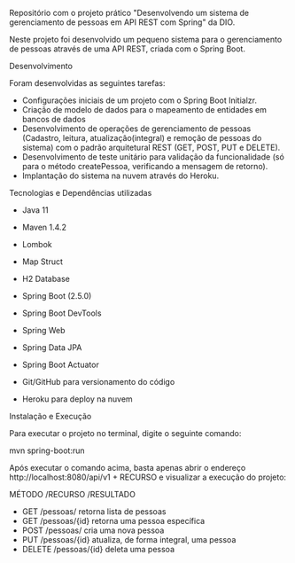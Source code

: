Repositório com o projeto prático "Desenvolvendo um sistema de gerenciamento de pessoas em API REST com Spring" da DIO.

Neste projeto foi desenvolvido um pequeno sistema para o gerenciamento de pessoas através de uma API REST, criada com o Spring Boot.

Desenvolvimento

Foram desenvolvidas as seguintes tarefas:

  - Configurações iniciais de um projeto com o Spring Boot Initialzr.
  - Criação de modelo de dados para o mapeamento de entidades em bancos de dados
  - Desenvolvimento de operações de gerenciamento de pessoas (Cadastro, leitura, atualização(integral) e remoção de pessoas do sistema) com o padrão arquitetural REST (GET, POST,     PUT e DELETE).
  - Desenvolvimento de teste unitário para validação da funcionalidade (só para o método createPessoa, verificando a mensagem de retorno).
  - Implantação do sistema na nuvem através do Heroku.

Tecnologias e Dependências utilizadas

  - Java 11
  - Maven 1.4.2
  - Lombok
  - Map Struct
  - H2 Database
  - Spring Boot (2.5.0)
  - Spring Boot DevTools

  - Spring Web

  - Spring Data JPA

  - Spring Boot Actuator

  - Git/GitHub para versionamento do código
  - Heroku para deploy na nuvem

Instalação e Execução

Para executar o projeto no terminal, digite o seguinte comando:

mvn spring-boot:run 

Após executar o comando acima, basta apenas abrir o endereço http://localhost:8080/api/v1 + RECURSO e visualizar a execução do projeto:

MÉTODO	/RECURSO	/RESULTADO
- GET	    /pessoas/	      retorna lista de pessoas
- GET	    /pessoas/{id}	  retorna uma pessoa específica
- POST	  /pessoas/	      cria uma nova pessoa
- PUT	    /pessoas/{id}	  atualiza, de forma integral, uma pessoa
- DELETE	/pessoas/{id}	  deleta uma pessoa
